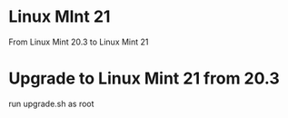 # Linux MInt 21
 From Linux Mint 20.3 to Linux Mint 21


# Upgrade to Linux Mint 21 from 20.3


run upgrade.sh as root